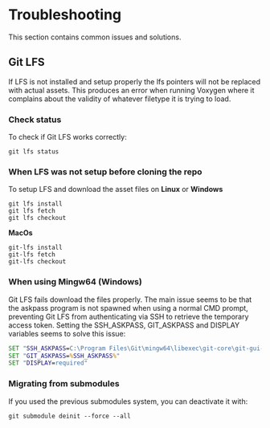 # Troubleshooting
This section contains common issues and solutions.

## Git LFS
If LFS is not installed and setup properly the lfs pointers will not be replaced with actual assets. This produces an error when running Voxygen where it complains about the validity of whatever filetype it is trying to load.

### Check status
To check if Git LFS works correctly:
```
git lfs status
```

### When LFS was not setup before cloning the repo
To setup LFS and download the asset files on **Linux** or **Windows**
```
git lfs install
git lfs fetch
git lfs checkout
```
**MacOs**
```
git-lfs install
git-lfs fetch
git-lfs checkout
```

### When using Mingw64 (Windows)
Git LFS fails download the files properly. The main issue seems to be that the askpass program is not spawned when using a normal CMD prompt, preventing Git LFS from authenticating via SSH to retrieve the temporary access token. Setting the SSH_ASKPASS, GIT_ASKPASS and DISPLAY variables seems to solve this issue:

```bat
SET "SSH_ASKPASS=C:\Program Files\Git\mingw64\libexec\git-core\git-gui--askpass"
SET "GIT_ASKPASS=%SSH_ASKPASS%"
SET "DISPLAY=required"
```

### Migrating from submodules
If you used the previous submodules system, you can deactivate it with:
```
git submodule deinit --force --all
```
